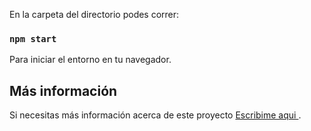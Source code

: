
En la carpeta del directorio podes correr:

### `npm start`

Para iniciar el entorno en tu navegador.


## Más información

Si necesitas más información acerca de este proyecto  [Escribime aqui ](joaquinyapura@gmail.com).


